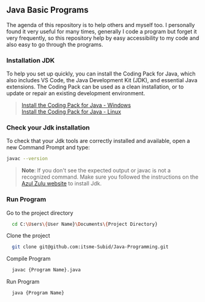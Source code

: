 ## Java Basic Programs

The agenda of this repository is to help others and myself too.
I personally found it very useful for many times, generally I code a program but forget it very frequently, so this repository help by easy accessibility to my code and also easy to go through the programs.
 
### Installation JDK

To help you set up quickly, you can install the Coding Pack for Java, which also includes VS Code, the Java Development Kit (JDK), and essential Java extensions. The Coding Pack can be used as a clean installation, or to update or repair an existing development environment.

> [Install the Coding Pack for Java - Windows](https://www.azul.com/downloads/?os=windows&package=jdk) <br> [Install the Coding Pack for Java - Linux](https://www.azul.com/downloads/?os=linux&package=jdk)

### Check your Jdk installation
To check that your Jdk tools are correctly installed and available, open a new Command Prompt and type:

```bash
javac --version
```
> **Note**: If you don't see the expected output or javac is not a recognized command. Make sure you followed the instructions on the [Azul Zulu website](https://www.azul.com/downloads/?package=jdk) to install Jdk.

### Run Program

Go to the project directory 
```bash
  cd C:\Users\{User Name}\Documents\{Project Directory}
```

Clone the project

```bash
  git clone git@github.com:itsme-Subid/Java-Programming.git
```

Compile Program

```bash
  javac {Program Name}.java
```

Run Program

```bash
  java {Program Name}
```

